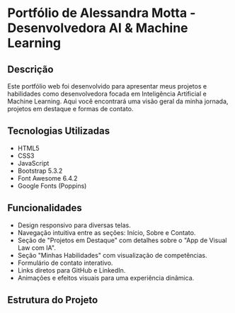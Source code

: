 # Portfólio de Alessandra Motta - Desenvolvedora AI & Machine Learning

## Descrição

Este portfólio web foi desenvolvido para apresentar meus projetos e habilidades como desenvolvedora focada em Inteligência Artificial e Machine Learning. Aqui você encontrará uma visão geral da minha jornada, projetos em destaque e formas de contato.

## Tecnologias Utilizadas

- HTML5
- CSS3
- JavaScript
- Bootstrap 5.3.2
- Font Awesome 6.4.2
- Google Fonts (Poppins)

## Funcionalidades

- Design responsivo para diversas telas.
- Navegação intuitiva entre as seções: Início, Sobre e Contato.
- Seção de "Projetos em Destaque" com detalhes sobre o "App de Visual Law com IA".
- Seção "Minhas Habilidades" com visualização de competências.
- Formulário de contato interativo.
- Links diretos para GitHub e LinkedIn.
- Animações e efeitos visuais para uma experiência dinâmica.

## Estrutura do Projeto

